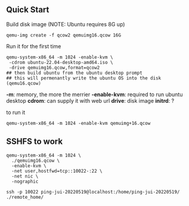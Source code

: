 ## Quick Start
Build disk image
(NOTE: Ubuntu requires 8G up)
```
qemu-img create -f qcow2 qemuimg16.qcow 16G 
```

Run it for the first time
```
qemu-system-x86_64 -m 1024 -enable-kvm \
 -cdrom ubuntu-22.04-desktop-amd64.iso \ 
 -drive qemuimg16.qcow,format=qcow2
## then build ubuntu from the ubuntu desktop prompt
## this will permenantly write the ubuntu OS into the disk (qemu16.qcow)
```
**-m**: memory, the more the merrier
**-enable-kvm**: required to run ubuntu desktop
**cdrom**: can supply it with web url
**drive**: disk image
**initrd**: ?

to run it
```
qemu-system-x86_64 -m 1024 -enable-kvm qemuimg+16.qcow
```



## SSHFS to work
```
qemu-system-x86_64 -m 1024 \
  ./qemuimg16.qcow \ 
  -enable-kvm \
  -net user,hostfwd=tcp::10022-:22 \
  -net nic \
  -nographic
```

```
ssh -p 10022 ping-jui-20220519@localhost:/home/ping-jui-20220519/ ./remote_home/
```
